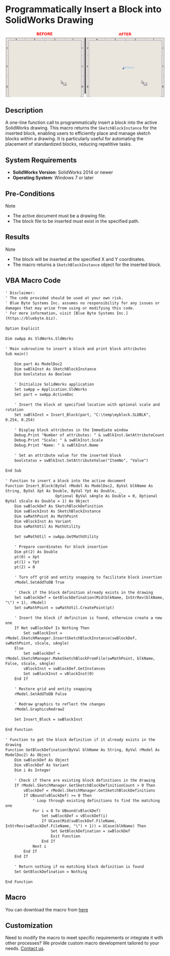 # Programmatically Insert a Block into SolidWorks Drawing

<img src="../images/InsertBlock.png" alt="Description of image" width="600" style="display: block; margin: 0 auto;">

## Description
A one-line function call to programmatically insert a block into the active SolidWorks drawing. This macro returns the `SketchBlockInstance` for the inserted block, enabling users to efficiently place and manage sketch blocks within a drawing. It is particularly useful for automating the placement of standardized blocks, reducing repetitive tasks.

## System Requirements
- **SolidWorks Version**: SolidWorks 2014 or newer
- **Operating System**: Windows 7 or later

## Pre-Conditions
> [!NOTE]
> - The active document must be a drawing file.
> - The block file to be inserted must exist in the specified path.

## Results
> [!NOTE]
> - The block will be inserted at the specified X and Y coordinates.
> - The macro returns a `SketchBlockInstance` object for the inserted block.

## VBA Macro Code

```vbnet
' Disclaimer:
' The code provided should be used at your own risk.  
' Blue Byte Systems Inc. assumes no responsibility for any issues or damages that may arise from using or modifying this code.  
' For more information, visit [Blue Byte Systems Inc.](https://bluebyte.biz).

Option Explicit

Dim swApp As SldWorks.SldWorks

' Main subroutine to insert a block and print block attributes
Sub main()

    Dim part As ModelDoc2
    Dim swBlkInst As SketchBlockInstance
    Dim boolstatus As Boolean

    ' Initialize SolidWorks application
    Set swApp = Application.SldWorks
    Set part = swApp.ActiveDoc

    ' Insert the block at specified location with optional scale and rotation
    Set swBlkInst = Insert_Block(part, "C:\temp\myblock.SLDBLK", 0.254, 0.254)

    ' Display block attributes in the Immediate window
    Debug.Print "Number of attributes: " & swBlkInst.GetAttributeCount
    Debug.Print "Scale: " & swBlkInst.Scale
    Debug.Print "Name: " & swBlkInst.Name

    ' Set an attribute value for the inserted block
    boolstatus = swBlkInst.SetAttributeValue("ItemNo", "Value")

End Sub

' Function to insert a block into the active document
Function Insert_Block(ByVal rModel As ModelDoc2, ByVal blkName As String, ByVal Xpt As Double, ByVal Ypt As Double, _
                      Optional ByVal sAngle As Double = 0, Optional ByVal sScale As Double = 1) As Object
    Dim swBlockDef As SketchBlockDefinition
    Dim swBlockInst As SketchBlockInstance
    Dim swMathPoint As MathPoint
    Dim vBlockInst As Variant
    Dim swMathUtil As MathUtility
    
    Set swMathUtil = swApp.GetMathUtility

    ' Prepare coordinates for block insertion
    Dim pt(2) As Double
    pt(0) = Xpt
    pt(1) = Ypt
    pt(2) = 0

    ' Turn off grid and entity snapping to facilitate block insertion
    rModel.SetAddToDB True

    ' Check if the block definition already exists in the drawing
    Set swBlockDef = GetBlockDefination(Mid(blkName, InStrRev(blkName, "\") + 1), rModel)
    Set swMathPoint = swMathUtil.CreatePoint(pt)

    ' Insert the block if definition is found, otherwise create a new one
    If Not swBlockDef Is Nothing Then
        Set swBlockInst = rModel.SketchManager.InsertSketchBlockInstance(swBlockDef, swMathPoint, sScale, sAngle)
    Else
        Set swBlockDef = rModel.SketchManager.MakeSketchBlockFromFile(swMathPoint, blkName, False, sScale, sAngle)
        vBlockInst = swBlockDef.GetInstances
        Set swBlockInst = vBlockInst(0)
    End If

    ' Restore grid and entity snapping
    rModel.SetAddToDB False

    ' Redraw graphics to reflect the changes
    rModel.GraphicsRedraw2

    Set Insert_Block = swBlockInst

End Function

' Function to get the block definition if it already exists in the drawing
Function GetBlockDefination(ByVal blkName As String, ByVal rModel As ModelDoc2) As Object
    Dim swBlockDef As Object
    Dim vBlockDef As Variant
    Dim i As Integer

    ' Check if there are existing block definitions in the drawing
    If rModel.SketchManager.GetSketchBlockDefinitionCount > 0 Then
        vBlockDef = rModel.SketchManager.GetSketchBlockDefinitions
        If UBound(vBlockDef) >= 0 Then
            ' Loop through existing definitions to find the matching one
            For i = 0 To UBound(vBlockDef)
                Set swBlockDef = vBlockDef(i)
                If UCase(Mid(swBlockDef.FileName, InStrRev(swBlockDef.FileName, "\") + 1)) = UCase(blkName) Then
                    Set GetBlockDefination = swBlockDef
                    Exit Function
                End If
            Next i
        End If
    End If

    ' Return nothing if no matching block definition is found
    Set GetBlockDefination = Nothing

End Function
```

## Macro
You can download the macro from [here](../images/InsertBlock.swp)

## Customization
Need to modify the macro to meet specific requirements or integrate it with other processes? We provide custom macro development tailored to your needs. [Contact us](https://bluebyte.biz/contact).
